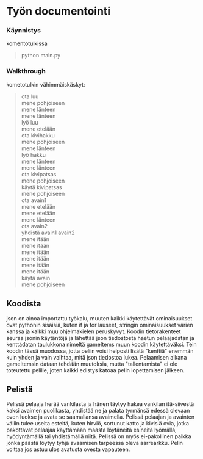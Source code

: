 # Työn documentointi
### Käynnistys
komentotulkissa
>python main.py
### Walkthrough
kometotulkin vähimmäiskäskyt:
>ota luu<br />
>mene pohjoiseen<br />
>mene länteen<br />
>mene länteen<br />
>lyö luu<br />
>mene etelään<br />
>ota kivihakku<br />
>mene pohjoiseen<br />
>mene länteen<br />
>lyö hakku<br />
>mene länteen<br />
>mene länteen<br />
>ota kivipatsas<br />
>mene pohjoiseen<br />
>käytä kivipatsas<br />
>mene pohjoiseen<br />
>ota avain1<br />
>mene etelään<br />
>mene etelään<br />
>mene länteen<br />
>ota avain2<br />
>yhdistä avain1 avain2<br />
>mene itään<br />
>mene itään<br />
>mene itään<br />
>mene itään<br />
>mene itään<br />
>mene itään<br />
>käytä avain<br />
>mene pohjoiseen<br />
## Koodista
json on ainoa importattu työkalu, muuten kaikki käytettävät ominaisuukset ovat pythonin sisäisiä, kuten if ja for lauseet, stringin ominaisuukset värien kanssa ja kaikki muu ohjelmakielen peruskyvyt.
Koodin tietorakenteet seuraa jsonin käytäntöjä ja lähettää json tiedostosta haetun pelaajadatan ja kenttädatan taulukkona nimeltä gameItems muun koodin käytettäväksi. Tein koodin tässä muodossa, jotta peliin voisi helposti lisätä "kenttiä" enemmän kuin yhden ja vain vaihtaa, mitä json tiedostoa lukea. Pelaamisen aikana gameItemsin dataan tehdään muutoksia, mutta "tallentamista" ei ole toteutettu pelille, joten kaikki edistys katoaa pelin lopettamisen jälkeen.
## Pelistä
Pelissä pelaaja herää vankilasta ja hänen täytyy hakea vankilan itä-siivestä kaksi avaimen puolikasta, yhdistää ne ja palata tyrmänsä edessä olevaan oven luokse ja avata se saamallansa avaimella. Pelissä pelaajan ja avainten väliin tulee useita esteitä, kuten hirviö, sortunut katto ja kivisiä ovia, jotka pakottavat pelaajaa käyttämään maasta löytäneitä esineitä lyömällä, hyödyntämällä tai yhdistämällä niitä. Pelissä on myös ei-pakollinen paikka jonka päästä löytyy tyhjä avaamisen tarpeessa oleva aarrearkku. Pelin voittaa jos astuu ulos avatusta ovesta vapauteen.
